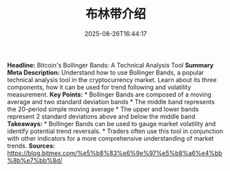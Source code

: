 ﻿---
title: "布林带介绍"
date: "2025-08-26T16:44:17"
category: "Markets"
summary: ""
slug: "布林带介绍"
source_urls:
  - "https://blog.bitmex.com/%e5%b8%83%e6%9e%97%e5%b8%a6%e4%bb%8b%e7%bb%8d/"
seo:
  title: "布林带介绍 | Hash n Hedge"
  description: ""
  keywords: ["news", "markets", "brief"]
---
**Headline:** Bitcoin's Bollinger Bands: A Technical Analysis Tool  **Summary Meta Description:** Understand how to use Bollinger Bands, a popular technical analysis tool in the cryptocurrency market. Learn about its three components, how it can be used for trend following and volatility measurement.  **Key Points:**  *   Bollinger Bands are composed of a moving average and two standard deviation bands *   The middle band represents the 20-period simple moving average *   The upper and lower bands represent 2 standard deviations above and below the middle band  **Takeaways:**  *   Bollinger Bands can be used to gauge market volatility and identify potential trend reversals. *   Traders often use this tool in conjunction with other indicators for a more comprehensive understanding of market trends.  **Sources:**   https://blog.bitmex.com/%e5%b8%83%e6%9e%97%e5%b8%a6%e4%bb%8b%e7%bb%8d/ 
